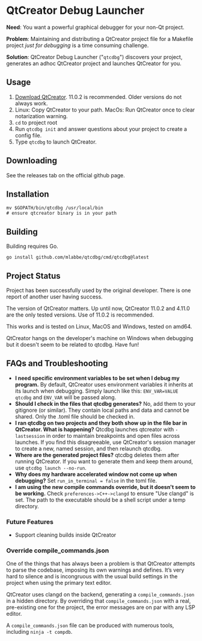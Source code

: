 # QtCreator Debug Launcher #

**Need**: You want a powerful graphical debugger for your non-Qt project.

**Problem**: Maintaining and distributing a QtCreator project file for a Makefile project _just for debugging_ is a time consuming challenge.

**Solution**: QtCreator Debug Launcher ("`qtcdbg`") discovers your project, generates an adhoc QtCreator project and launches QtCreator for you.

## Usage ##

 1. [Download QtCreator](https://download.qt.io/official_releases/qtcreator/11.0/11.0.2/).  11.0.2 is recommended.  Older versions do not always work.
 2. Linux: Copy QtCreator to your path.  MacOs: Run QtCreator once to clear notarization warning. 
 3. `cd` to project root
 4. Run `qtcdbg init` and answer questions about your project to create a config file.
 5. Type `qtcdbg` to launch QtCreator.

## Downloading ##

See the releases tab on the official github page.

## Installation ##

    mv $GOPATH/bin/qtcdbg /usr/local/bin
    # ensure qtcreator binary is in your path 

## Building ##

Building requires Go.

    go install github.com/mlabbe/qtcdbg/cmd/qtcdbg@latest

## Project Status ##

Project has been successfully used by the original developer.  There is one report of another user having success.

The version of QtCreator matters.  Up until now, QtCreator 11.0.2 and 4.11.0 are the only tested versions.  Use of 11.0.2 is recommended.

This works and is tested on Linux, MacOS and Windows, tested on amd64.

QtCreator hangs on the developer's machine on Windows when debugging but it doesn't seem to be related to qtcdbg.  Have fun!

## FAQs and Troubleshooting ##

 - **I need specific environment variables to be set when I debug my program.**  By default, QtCreator uses environment variables it inherits at its launch when debugging.  Simply launch like this: `ENV_VAR=VALUE qtcdbg` and `ENV_VAR` will be passed along.
 - **Should I check in the files that qtcdbg generates?** No, add them to your gitignore (or similar). They contain local paths and data and cannot be shared.  Only the .toml file should be checked in.
 - **I ran qtcdbg on two projects and they both show up in the file bar in QtCreator. What is happening?**  Qtcdbg launches qtcreator with `-lastsession` in order to maintain breakpoints and open files across launches.  If you find this disagreeable, use QtCreator's session manager to create a new, named session, and then relaunch qtcdbg.
 - **Where are the generated project files?** qtcdbg deletes them after running QtCreator.  If you want to generate them and keep them around, use `qtcdbg launch --no-run`.
 - **Why does my hardware accelerated window not come up when debugging?**  Set `run_in_terminal = false` in the toml file.
 - **I am using the new compile commands override, but it doesn't seem to be working.** Check `preferences->C++->clangd` to ensure "Use clangd" is set.  The path to the executable should be a shell script under a temp directory.

### Future Features ###

 - Support cleaning builds inside QtCreator

### Override compile_commands.json ###

One of the things that has always been a problem is that QtCreator attempts to parse the codebase, imposing its own warnings and defines. It’s very hard to silence and is incongruous with the usual build settings in the project when using the primary text editor.

QtCreator uses clangd on the backend, generating a `compile_commands.json` in a hidden directory.  By overriding that `compile_commands.json` with a real, pre-existing one for the project, the error messages are on par with any LSP editor.

A `compile_commands.json` file can be produced with numerous tools, including `ninja -t compdb`.
